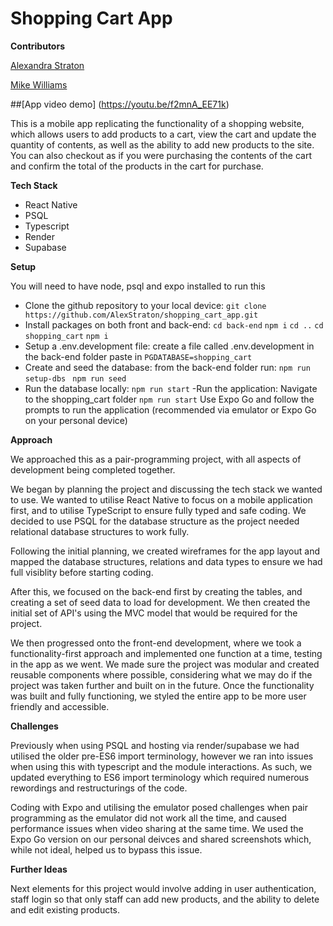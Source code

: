 # Shopping Cart App

**Contributors**

[Alexandra Straton](https://github.com/AlexStraton)

[Mike Williams](https://github.com/ValkarVarg)

##[App video demo] (https://youtu.be/f2mnA_EE71k)

This is a mobile app replicating the functionality of a shopping website, which allows users to add products to a cart, view the cart and update the quantity of contents, as well as the ability to add new products to the site. You can also checkout as if you were purchasing the contents of the cart and confirm the total of the products in the cart for purchase.

**Tech Stack**
- React Native
- PSQL
- Typescript
- Render
- Supabase

**Setup**

You will need to have node, psql and expo installed to run this

 - Clone the github repository to your local device:
 ```git clone https://github.com/AlexStraton/shopping_cart_app.git```
 - Install packages on both front and back-end:
	 ```cd back-end```
	 ```npm i```
	 ``` cd .. ```
	 ```cd shopping_cart```
	 ```npm i```
- Setup a .env.development file:
	create a file called .env.development in the back-end folder
	paste in ```PGDATABASE=shopping_cart```
- Create and seed the database:
	from the back-end folder run:
	```npm run setup-dbs```
	``` npm run seed```
- Run the database locally:
```npm run start```
-Run the application:
Navigate to the shopping_cart folder
```npm run start```
Use Expo Go and follow the prompts to run the application (recommended via emulator or Expo Go on your personal device)

**Approach**

We approached this as a pair-programming project, with all aspects of development being completed together.

We began by planning the project and discussing the tech stack we wanted to use. We wanted to utilise React Native to focus on a mobile application first, and to utilise TypeScript to ensure fully typed and safe coding. We decided to use PSQL for the database structure as the project needed relational database structures to work fully.

Following the initial planning, we created wireframes for the app layout and mapped the database structures, relations and data types to ensure we had full visiblity before starting coding.

After this, we focused on the back-end first by creating the tables, and creating a set of seed data to load for development. We then created the initial set of API's using the MVC model that would be required for the project. 

We then progressed onto the front-end development, where we took a functionality-first approach and implemented one function at a time, testing in the app as we went. We made sure the project was modular and created reusable components where possible, considering what we may do if the project was taken further and built on in the future. Once the functionality was built and fully functioning, we styled the entire app to be more user friendly and accessible. 

**Challenges**

Previously when using PSQL and hosting via render/supabase we had utilised the older pre-ES6 import terminology, however we ran into issues when using this with typescript and the module interactions. As such, we updated everything to ES6 import terminology which required numerous rewordings and restructurings of the code.

Coding with Expo and utilising the emulator posed challenges when pair programming as the emulator did not work all the time, and caused performance issues when video sharing at the same time. We used the Expo Go version on our personal deivces and shared screenshots which, while not ideal, helped us to bypass this issue.

**Further Ideas**

Next elements for this project would involve adding in user authentication, staff login so that only staff can add new products, and the ability to delete and edit existing products.

